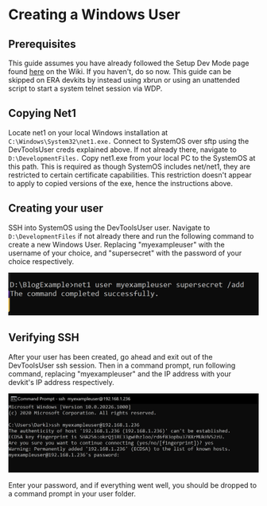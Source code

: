 <!-- TITLE: Creating a Windows user on SystemOS -->
<!-- SUBTITLE: A guide on how to create your own Windows user on SystemOS, using net1 -->

# Creating a Windows User
## Prerequisites

  This guide assumes you have already followed the Setup Dev Mode page found [here](setup-dev-mode.md) on the Wiki. If you haven't, do so now. This guide can be skipped on ERA devkits by instead using xbrun or using an unattended script to start a system telnet session via WDP.

## Copying Net1 

Locate net1 on your local Windows installation at `C:\Windows\System32\net1.exe.` Connect to SystemOS over sftp using the DevToolsUser creds explained above. If not already there, navigate to `D:\DevelopmentFiles.` Copy net1.exe from your local PC to the SystemOS at this path. This is required as though SystemOS includes net/net1, they are restricted to certain certificate capabilities. This restriction doesn't appear to apply to copied versions of the exe, hence the instructions above. 

## Creating your user

SSH into SystemOS using the DevToolsUser user. Navigate to `D:\DevelopmentFiles` if not already there and run the following command to create a new Windows User. Replacing "myexampleuser" with the username of your choice, and "supersecret" with the password of your choice respectively. 

![net1 user exampleuser supersecret /add](../_files/winuserguide/wiki1.png)


## Verifying SSH

After your user has been created, go ahead and exit out of the DevToolsUser ssh session. Then in a command prompt, run following command, replacing "myexampleuser" and the IP address with your devkit's IP address respectively. 

![ssh myexampleuser@192.168.1.236](../_files/winuserguide/wiki2.png)

Enter your password, and if everything went well, you should be dropped to a command prompt in your user folder.
